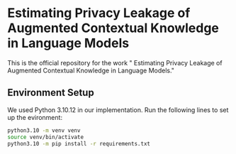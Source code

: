 # Estimating Privacy Leakage of Augmented Contextual Knowledge in Language Models 

This is the official repository for the work " Estimating Privacy Leakage of Augmented Contextual Knowledge in Language Models." 

## Environment Setup
We used Python 3.10.12 in our implementation. Run the following lines to set up the evironment: 

```bash
python3.10 -m venv venv
source venv/bin/activate
python3.10 -m pip install -r requirements.txt
``` 